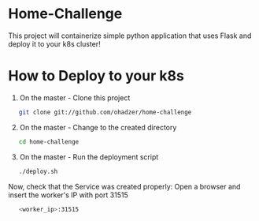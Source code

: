 # Home-Challenge
This project will containerize simple python application that uses Flask and deploy it to your k8s cluster!
# How to Deploy to your k8s
1. On the master - Clone this project
```bash
   git clone git://github.com/ohadzer/home-challenge
   ```
2. On the master - Change to the created directory  
```bash
   cd home-challenge
   ```
3. On the master - Run the deployment script
```bash
   ./deploy.sh
   ```
Now, check that the Service was created properly:
Open a browser and insert the worker's IP with port 31515 
```bash
   <worker_ip>:31515
   ```
